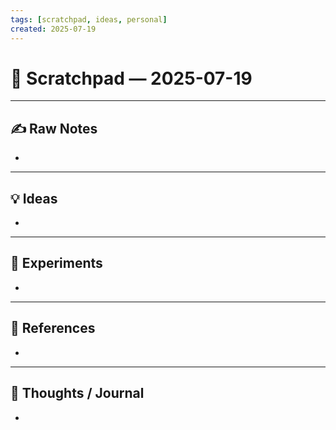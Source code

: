 ```yaml
---
tags: [scratchpad, ideas, personal]
created: 2025-07-19
---
```


# 📝 Scratchpad — 2025-07-19

---

## ✍️ Raw Notes  
-  

---

## 💡 Ideas  
-  

---

## 🔧 Experiments  
-  

---

## 🔗 References  
-  

---

## 🧠 Thoughts / Journal  
-  
